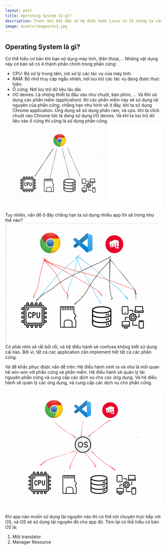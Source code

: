 ```yaml
---
layout: post
title: Operating System là gì?
description: Trước khi bắt đầu về hệ điều hành Linux có lẽ chúng ta cần hiểu một chút cơ bản của OS(Operating System) là gì?
image: assets/images/os1.jpg
---
```


## Operating System là gì?
Có thể hiểu cơ bản khi bạn sử dụng máy tính, điện thoại,... Những vật dụng này cơ bản sẽ có 4 thành phần chính trong phần cứng:
- CPU: Bộ xử lý trung tâm, nơi xử lý các tác vụ của máy tính.
- RAM: Bộ nhớ truy cập ngẫu nhiên, nơi lưu trữ các tác vụ đang được thực hiện.
- Ổ cứng: Nơi lưu trữ dữ liệu lâu dài.
- I/O devies: Là những thiết bị đầu vào như chuột, bàn phím, ...
Và Khi sử dụng các phần mềm (application): thì các phần mềm này sẽ sử dụng tài nguyên của phần cứng, chẳng hạn như hình vẽ ở đây, khi ta sử dụng Chrome application. Ứng dụng sẽ sử dụng phần ram, và cpu. khi ta click chuột vào Chrome tức là đang sử dụng I/O devies. Và khi ta lưu trữ dữ liệu vào ổ cứng thì cũng là sử dụng phần cứng.
![OS](/assets/images/os1.jpg)

Tuy nhiên, vấn đề ở đây chẳng hạn ta sử dụng nhiều app thì sẽ trong như thế nào? 
![OS](/assets/images/os2.png)
Có phải nhìn sẽ rất bối rối, và hệ điều hành sẽ confuse không biết sử dụng cái nào. Bởi vì, tất cả các application cần implement hết tất cả các phần cứng.

Và để khắc phục được vấn đề trên: 
Hệ điều hành sinh ra và như là mối quan hệ win-win với phần cứng và phần mềm. Hệ điều hành sẽ quản lý tài nguyên phần cứng và cung cấp các dịch vụ cho các ứng dụng. Và hệ điều hành sẽ quản lý các ứng dụng, và cung cấp các dịch vụ cho phần cứng.

![OS](/assets/images/os3.png)

Khi app nào muốn sử dụng tài nguyên nào thì có thể nói chuyện trực tiếp với OS, và OS sẽ sử dụng tài nguyên đó cho app đó.
Tóm lại có thể hiểu cơ bản OS là: 
1. Một translator
2. Manager Resource
